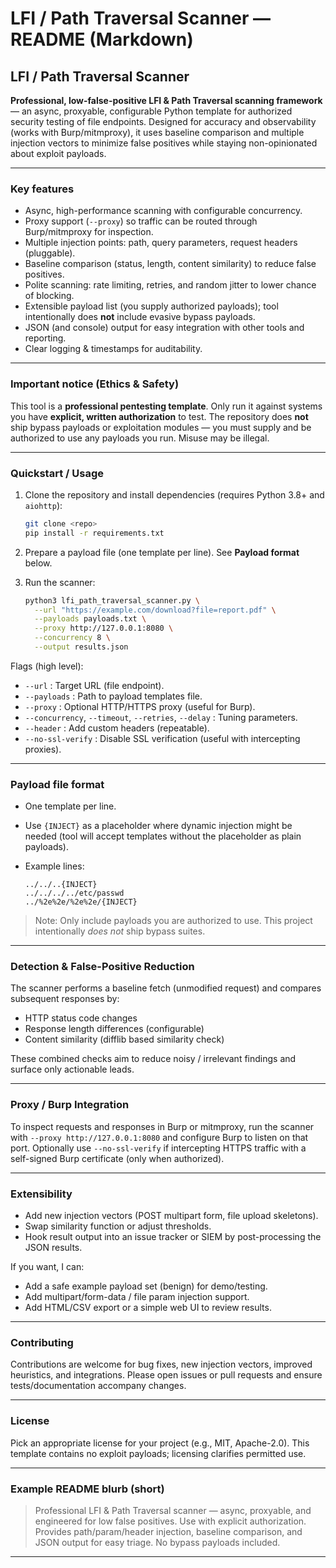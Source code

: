 # LFI / Path Traversal Scanner — README (Markdown)

## LFI / Path Traversal Scanner

**Professional, low-false-positive LFI & Path Traversal scanning framework** — an async, proxyable, configurable Python template for authorized security testing of file endpoints.
Designed for accuracy and observability (works with Burp/mitmproxy), it uses baseline comparison and multiple injection vectors to minimize false positives while staying non-opinionated about exploit payloads.

---

### Key features

* Async, high-performance scanning with configurable concurrency.
* Proxy support (`--proxy`) so traffic can be routed through Burp/mitmproxy for inspection.
* Multiple injection points: path, query parameters, request headers (pluggable).
* Baseline comparison (status, length, content similarity) to reduce false positives.
* Polite scanning: rate limiting, retries, and random jitter to lower chance of blocking.
* Extensible payload list (you supply authorized payloads); tool intentionally does **not** include evasive bypass payloads.
* JSON (and console) output for easy integration with other tools and reporting.
* Clear logging & timestamps for auditability.

---

### Important notice (Ethics & Safety)

This tool is a **professional pentesting template**. Only run it against systems you have **explicit, written authorization** to test. The repository does **not** ship bypass payloads or exploitation modules — you must supply and be authorized to use any payloads you run. Misuse may be illegal.

---

### Quickstart / Usage

1. Clone the repository and install dependencies (requires Python 3.8+ and `aiohttp`):

   ```bash
   git clone <repo>
   pip install -r requirements.txt
   ```

2. Prepare a payload file (one template per line). See **Payload format** below.

3. Run the scanner:

   ```bash
   python3 lfi_path_traversal_scanner.py \
     --url "https://example.com/download?file=report.pdf" \
     --payloads payloads.txt \
     --proxy http://127.0.0.1:8080 \
     --concurrency 8 \
     --output results.json
   ```

Flags (high level):

* `--url` : Target URL (file endpoint).
* `--payloads` : Path to payload templates file.
* `--proxy` : Optional HTTP/HTTPS proxy (useful for Burp).
* `--concurrency`, `--timeout`, `--retries`, `--delay` : Tuning parameters.
* `--header` : Add custom headers (repeatable).
* `--no-ssl-verify` : Disable SSL verification (useful with intercepting proxies).

---

### Payload file format

* One template per line.
* Use `{INJECT}` as a placeholder where dynamic injection might be needed (tool will accept templates without the placeholder as plain payloads).
* Example lines:

  ```
  ../../..{INJECT}
  ../../../../etc/passwd
  ../%2e%2e/%2e%2e/{INJECT}
  ```

> Note: Only include payloads you are authorized to use. This project intentionally *does not* ship bypass suites.

---

### Detection & False-Positive Reduction

The scanner performs a baseline fetch (unmodified request) and compares subsequent responses by:

* HTTP status code changes
* Response length differences (configurable)
* Content similarity (difflib based similarity check)

These combined checks aim to reduce noisy / irrelevant findings and surface only actionable leads.

---

### Proxy / Burp Integration

To inspect requests and responses in Burp or mitmproxy, run the scanner with `--proxy http://127.0.0.1:8080` and configure Burp to listen on that port. Optionally use `--no-ssl-verify` if intercepting HTTPS traffic with a self-signed Burp certificate (only when authorized).

---

### Extensibility

* Add new injection vectors (POST multipart form, file upload skeletons).
* Swap similarity function or adjust thresholds.
* Hook result output into an issue tracker or SIEM by post-processing the JSON results.

If you want, I can:

* Add a safe example payload set (benign) for demo/testing.
* Add multipart/form-data / file param injection support.
* Add HTML/CSV export or a simple web UI to review results.

---

### Contributing

Contributions are welcome for bug fixes, new injection vectors, improved heuristics, and integrations. Please open issues or pull requests and ensure tests/documentation accompany changes.

---

### License

Pick an appropriate license for your project (e.g., MIT, Apache-2.0). This template contains no exploit payloads; licensing clarifies permitted use.

---

### Example README blurb (short)

> Professional LFI & Path Traversal scanner — async, proxyable, and engineered for low false positives. Use with explicit authorization. Provides path/param/header injection, baseline comparison, and JSON output for easy triage. No bypass payloads included.

---


